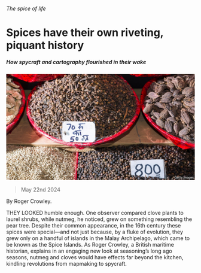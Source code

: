 ###### The spice of life

# Spices have their own riveting, piquant history 

##### How spycraft and cartography flourished in their wake 

![image](images/20240525_CUP504.jpg) 

> May 22nd 2024 

By Roger Crowley. 

THEY LOOKED humble enough. One observer compared clove plants to laurel shrubs, while nutmeg, he noticed, grew on something resembling the pear tree. Despite their common appearance, in the 16th century these spices were special—and not just because, by a fluke of evolution, they grew only on a handful of islands in the Malay Archipelago, which came to be known as the Spice Islands. As Roger Crowley, a British maritime historian, explains in an engaging new look at seasoning’s long ago seasons, nutmeg and cloves would have effects far beyond the kitchen, kindling revolutions from mapmaking to spycraft.


